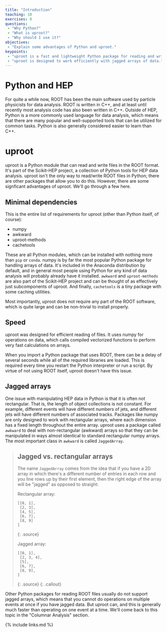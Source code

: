 ```yaml
---
title: "Introduction"
teaching: 10
exercises: 0
questions:
 - "Why Python?"
 - "What is uproot?"
 - "Why should I use it?"
objectives:
 - "Explain some advantages of Python and uproot."
keypoints:
 - "uproot is a fast and lightweight Python package for reading and writing ROOT files."
 - "uproot is designed to work efficiently with jagged arrays of data."
---
```


# Python and HEP

For quite a while now, ROOT has been the main software used by particle physicists for data analysis.
ROOT is written in C++, and at least until recently most analysis code has also been written in C++.
Outside of HEP, Python is a more commonly used language for data analysis, which means that there are many popular and well-supported tools that can be utilized for common tasks.
Python is also generally considered easier to learn than C++.

# uproot

uproot is a Python module that can read and write files in the ROOT format.
It's part of the Scikit-HEP project, a collection of Python tools for HEP data analysis.
uproot isn't the only way to read/write ROOT files in Python; there are other packages that allow you to do this.
However, there are some signficant advantages of uproot.
We'll go through a few here.

## Minimal dependencies

This is the entire list of requirements for uproot (other than Python itself, of course):

 - numpy
 - awkward
 - uproot-methods
 - cachetools

These are all Python modules, which can be installed with nothing more than `pip` or `conda`.
numpy is by far the most popular Python package for handling arrays of data.
It's included in the Anaconda distribution by default, and in general most people using Python for any kind of data analysis will probably already have it installed.
`awkward` and `uproot-methods` are also part of the Scikit-HEP project and can be thought of as effectively just subcomponents of uproot.
And finally, `cachetools` is a tiny package with some caching utilities.

Most importantly, uproot does not require any part of the ROOT software, which is quite large and can be non-trivial to install properly.

## Speed

uproot was designed for efficient reading of files.
It uses numpy for operations on data, which calls compiled vectorized functions to perform very fast calculations on arrays.

When you import a Python package that uses ROOT, there can be a delay of several seconds while all of the required libraries are loaded.
This is required every time you restart the Python interpreter or run a script.
By virtue of not using ROOT itself, uproot doesn't have this issue.

## Jagged arrays

One issue with manipulating HEP data in Python is that it is often not rectangular.
That is, the length of object collections is not constant.
For example, different events will have different numbers of jets, and different jets will have different numbers of associated tracks.
Packages like numpy are only designed to work with rectangular arrays, where each dimension has a fixed length throughout the entire array.
uproot uses a package called `awkward` to deal with non-rectangular (awkward) arrays so that they can be manipulated in ways almost identical to standard rectangular numpy arrays.
The most important class in `awkward` is called `JaggedArray`.

> ## Jagged vs. rectangular arrays
>
> The name `JaggedArray` comes from the idea that if you have a 2D array in which there's a different number of entries in each row and you line rows up by their first element, then the right edge of the array will be "jagged" as opposed to straight:
> 
> Rectangular array:
> 
> ~~~
> [[0, 1],
>  [2, 3],
>  [4, 5],
>  [6, 7],
>  [8, 9]
> ]
> ~~~
> {: .source}
> 
> Jagged array:
> 
> ~~~
> [[0, 1],
>  [2, 3, 4],
>  [5],
>  [6, 7],
>  [8, 9],
> ]
> ~~~
> {: .source}
{: .callout}

Other Python packages for reading ROOT files usually do not support jagged arrays, which means that you cannot do operations on multiple events at once if you have jagged data.
But uproot can, and this is generally much faster than operating on one event at a time. We'll come back to this topic in the "Columnar Analysis" section.

{% include links.md %}
